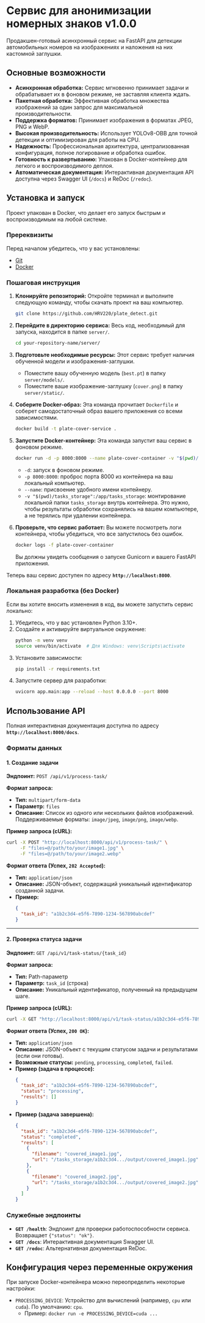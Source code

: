 # Сервис для анонимизации номерных знаков v1.0.0

Продакшен-готовый асинхронный сервис на FastAPI для детекции автомобильных номеров на изображениях и наложения на них кастомной заглушки.

## Основные возможности

- **Асинхронная обработка:** Сервис мгновенно принимает задачи и обрабатывает их в фоновом режиме, не заставляя клиента ждать.
- **Пакетная обработка:** Эффективная обработка множества изображений за один запрос для максимальной производительности.
- **Поддержка форматов:** Принимает изображения в форматах JPEG, PNG и WebP.
- **Высокая производительность:** Использует YOLOv8-OBB для точной детекции и оптимизирован для работы на CPU.
- **Надежность:** Профессиональная архитектура, централизованная конфигурация, полное логирование и обработка ошибок.
- **Готовность к развертыванию:** Упакован в Docker-контейнер для легкого и воспроизводимого деплоя.
- **Автоматическая документация:** Интерактивная документация API доступна через Swagger UI (`/docs`) и ReDoc (`/redoc`).

## Установка и запуск

Проект упакован в Docker, что делает его запуск быстрым и воспроизводимым на любой системе.

### Пререквизиты

Перед началом убедитесь, что у вас установлены:

- [Git](https://git-scm.com/downloads)
- [Docker](https://www.docker.com/get-started)

### Пошаговая инструкция

1.  **Клонируйте репозиторий:**
    Откройте терминал и выполните следующую команду, чтобы скачать проект на ваш компьютер.

    ```bash
    git clone https://github.com/HRV220/plate_detect.git
    ```

2.  **Перейдите в директорию сервиса:**
    Весь код, необходимый для запуска, находится в папке `server/`.

    ```bash
    cd your-repository-name/server/
    ```

3.  **Подготовьте необходимые ресурсы:**
    Этот сервис требует наличия обученной модели и изображения-заглушки.

    - Поместите вашу обученную модель (`best.pt`) в папку `server/models/`.
    - Поместите ваше изображение-заглушку (`cover.png`) в папку `server/static/`.

4.  **Соберите Docker-образ:**
    Эта команда прочитает `Dockerfile` и соберет самодостаточный образ вашего приложения со всеми зависимостями.

    ```bash
    docker build -t plate-cover-service .
    ```

5.  **Запустите Docker-контейнер:**
    Эта команда запустит ваш сервис в фоновом режиме.

    ```bash
    docker run -d -p 8000:8000 --name plate-cover-container -v "$(pwd)/tasks_storage":/app/tasks_storage plate-cover-service
    ```

    - `-d`: запуск в фоновом режиме.
    - `-p 8000:8000`: проброс порта 8000 из контейнера на ваш локальный компьютер.
    - `--name`: присвоение удобного имени контейнеру.
    - `-v "$(pwd)/tasks_storage":/app/tasks_storage`: монтирование локальной папки `tasks_storage` внутрь контейнера. Это нужно, чтобы результаты обработки сохранялись на вашем компьютере, а не терялись при удалении контейнера.

6.  **Проверьте, что сервис работает:**
    Вы можете посмотреть логи контейнера, чтобы убедиться, что все запустилось без ошибок.

    ```bash
    docker logs -f plate-cover-container
    ```

    Вы должны увидеть сообщения о запуске Gunicorn и вашего FastAPI приложения.

Теперь ваш сервис доступен по адресу **`http://localhost:8000`**.

### Локальная разработка (без Docker)

Если вы хотите вносить изменения в код, вы можете запустить сервис локально:

1.  Убедитесь, что у вас установлен Python 3.10+.
2.  Создайте и активируйте виртуальное окружение:
    ```bash
    python -m venv venv
    source venv/bin/activate  # Для Windows: venv\Scripts\activate
    ```
3.  Установите зависимости:
    ```bash
    pip install -r requirements.txt
    ```
4.  Запустите сервер для разработки:
    ```bash
    uvicorn app.main:app --reload --host 0.0.0.0 --port 8000
    ```

## Использование API

Полная интерактивная документация доступна по адресу **`http://localhost:8000/docs`**.

### Форматы данных

#### 1. Создание задачи

**Эндпоинт:** `POST /api/v1/process-task/`

**Формат запроса:**

- **Тип:** `multipart/form-data`
- **Параметр:** `files`
- **Описание:** Список из одного или нескольких файлов изображений. Поддерживаемые форматы: `image/jpeg`, `image/png`, `image/webp`.

**Пример запроса (cURL):**

```bash
curl -X POST "http://localhost:8000/api/v1/process-task/" \
     -F "files=@/path/to/your/image1.jpg" \
     -F "files=@/path/to/your/image2.webp"
```

**Формат ответа (Успех, `202 Accepted`):**

- **Тип:** `application/json`
- **Описание:** JSON-объект, содержащий уникальный идентификатор созданной задачи.
- **Пример:**
  ```json
  {
    "task_id": "a1b2c3d4-e5f6-7890-1234-567890abcdef"
  }
  ```

---

#### 2. Проверка статуса задачи

**Эндпоинт:** `GET /api/v1/task-status/{task_id}`

**Формат запроса:**

- **Тип:** Path-параметр
- **Параметр:** `task_id` (строка)
- **Описание:** Уникальный идентификатор, полученный на предыдущем шаге.

**Пример запроса (cURL):**

```bash
curl -X GET "http://localhost:8000/api/v1/task-status/a1b2c3d4-e5f6-7890-1234-567890abcdef"
```

**Формат ответа (Успех, `200 OK`):**

- **Тип:** `application/json`
- **Описание:** JSON-объект с текущим статусом задачи и результатами (если они готовы).
- **Возможные статусы:** `pending`, `processing`, `completed`, `failed`.
- **Пример (задача в процессе):**
  ```json
  {
    "task_id": "a1b2c3d4-e5f6-7890-1234-567890abcdef",
    "status": "processing",
    "results": []
  }
  ```
- **Пример (задача завершена):**
  ```json
  {
    "task_id": "a1b2c3d4-e5f6-7890-1234-567890abcdef",
    "status": "completed",
    "results": [
      {
        "filename": "covered_image1.jpg",
        "url": "/tasks_storage/a1b2c3d4.../output/covered_image1.jpg"
      },
      {
        "filename": "covered_image2.jpg",
        "url": "/tasks_storage/a1b2c3d4.../output/covered_image2.jpg"
      }
    ]
  }
  ```

### Служебные эндпоинты

- **`GET /health`**: Эндпоинт для проверки работоспособности сервиса. Возвращает `{"status": "ok"}`.
- **`GET /docs`**: Интерактивная документация Swagger UI.
- **`GET /redoc`**: Альтернативная документация ReDoc.

## Конфигурация через переменные окружения

При запуске Docker-контейнера можно переопределить некоторые настройки:

- `PROCESSING_DEVICE`: Устройство для вычислений (например, `cpu` или `cuda`). По умолчанию: `cpu`.
  - Пример: `docker run -e PROCESSING_DEVICE=cuda ...`
